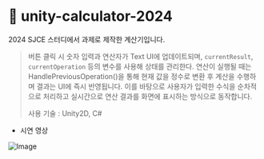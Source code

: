 # 📌 unity-calculator-2024
 2024 SJCE 스터디에서 과제로 제작한 계산기입니다.

> 버튼 클릭 시 숫자 입력과 연산자가 Text UI에 업데이트되며, `currentResult`, `currentOperation` 등의 변수를 사용해 상태를 관리한다. 연산이 실행될 때는 HandlePreviousOperation()을 통해 현재 값을 정수로 변환 후 계산을 수행하며 결과는 UI에 즉시 반영됩니다.
> 이를 바탕으로 사용자가 입력한 수식을 순차적으로 처리하고 실시간으로 연산 결과를 화면에 표시하는 방식으로 동작합니다.
>
> 사용 기술 : Unity2D, C#

+ 시연 영상
    
 ![Image](https://github.com/user-attachments/assets/4c3bd004-d63a-4992-8026-462d6f16fcd8) 
